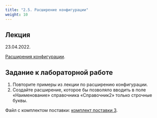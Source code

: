 ```yaml
---
title: "2.5. Расширение конфигурации"
weight: 10
---
```


## Лекция

23.04.2022.

<a target="_blank" rel="noopener noreferrer" href="../slides/ext.html">Расширения конфигурации</a>.

## Задание к лабораторной работе

1. Повторите примеры из лекции по расширению конфигурации.
2. Создайте расширение, которое бы позволяло вводить в поле «Наименование» справочника «Справочник2» только строчные буквы. 

Файл с комплектом поставки: [комплект поставки 3](../static/updsetup3.zip).
